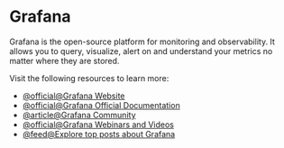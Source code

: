 # Grafana

Grafana is the open-source platform for monitoring and observability. It allows you to query, visualize, alert on and understand your metrics no matter where they are stored.

Visit the following resources to learn more:

- [@official@Grafana Website](https://grafana.com/)
- [@official@Grafana Official Documentation](https://grafana.com/docs/)
- [@article@Grafana Community](https://community.grafana.com/)
- [@official@Grafana Webinars and Videos](https://grafana.com/videos/)
- [@feed@Explore top posts about Grafana](https://app.daily.dev/tags/grafana?ref=roadmapsh)
